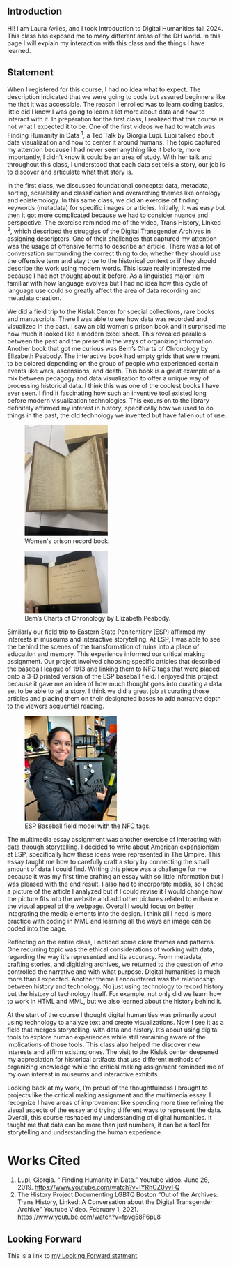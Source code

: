 
## Introduction
Hi! I am Laura Avilés, and I took Introduction to Digital Humanities fall 2024. This class has exposed me to many different areas of the DH world. In this page I will explain my interaction with this class and the things I have learned. 

## Statement 
When I registered for this course, I had no idea what to expect. The description indicated that we were going to code but assured beginners like me that it was accessible. The reason I enrolled was to learn coding basics, little did I know I was going to learn a lot more about data and how to interact with it.  In preparation for the first class, I realized that this course is not what I expected it to be. One of the first videos we had to watch was Finding Humanity in Data <sup>1</sup>, a Ted Talk by Giorgia Lupi. Lupi talked about data visualization and how to center it around humans. The topic captured my attention because I had never seen anything like it before, more importantly, I didn't know it could be an area of study. With her talk and throughout this class, I understood that each data set tells a story, our job is to discover and articulate what that story is. 

In the first class, we discussed foundational concepts: data, metadata, sorting, scalability and classification and overarching themes like ontology and epistemology. In this same class, we did an exercise of finding keywords (metadata) for specific images or articles. Initially, it was easy but then it got more complicated because we had to consider nuance and perspective. The exercise reminded me of the video, Trans History, Linked <sup>2</sup>, which described the struggles of the Digital Transgender Archives in assigning descriptors. One of their challenges that captured my attention was the usage of offensive terms to describe an article. There was a lot of conversation surrounding the correct thing to do; whether they should use the offensive term and stay true to the historical context or if they should describe the work using modern words. This issue really interested me because I had not thought about it before. As a linguistics major I am familiar with how language evolves  but I had no idea how this cycle of language use could so greatly affect the area of data recording and metadata creation.

We did a field trip to the Kislak Center for special collections, rare books and manuscripts. There I was able to see how data was recorded and visualized in the past. I saw an old women's prison book and it surprised me how much it looked like a modern excel sheet. This revealed parallels between the past and the present in the ways of organizing information. Another book that got me curious was Bem’s Charts of Chronology by Elizabeth Peabody.  The interactive book had empty grids that were meant to be colored depending on the group of people who experienced certain events like wars, ascensions, and death.  This book is a great example of a mix between pedagogy and data visualization to offer a unique way of processing historical data. I think this was one of the coolest books I have ever seen. I find it fascinating how such an inventive tool existed long before modern visualization technologies. This excursion to the library definitely affirmed my interest in history, specifically how we used to do things in the past, the old technology we invented but have fallen out of use. 


<figure> 
  <img src="/assets/kislakprisonbook.jpg" width="45%" alt="Women's Prison Record Book">
  <figcaption>Women's prison record book.</figcaption>
</figure>

<figure> 
  <img src="/assets/chronologybook.jpg" width="45%" alt="Bem’s Charts of Chronology by Elizabeth Peabody">
  <figcaption>Bem’s Charts of Chronology by Elizabeth Peabody.</figcaption>
</figure>


Similarly our field trip to Eastern State Penitentiary (ESP)  affirmed my interests in museums and interactive storytelling. At ESP, I was able to see the behind the scenes of the transformation of ruins into a place of education and memory. This experience informed our critical making assignment. Our project involved choosing specific articles that described the baseball league of 1913 and linking them to NFC tags that were placed onto a 3-D printed version of the ESP baseball field. 	I enjoyed this project because it gave me an idea of how much thought goes into curating a data set to be able to tell a story. I think we did a great job at curating those articles and placing them on their designated bases to add narrative depth to the viewers sequential reading.

<p align="center"> 
<figure>
  <img src="/assets/espmodel.jpg/" width= 50% alt="ESP Baseball Field Model">
  <figcaption> ESP Baseball field model with the NFC tags. </figcaption>
</figure>
</p>

The multimedia essay assignment was another exercise of interacting with data through storytelling. I decided to write about American expansionism at ESP, specifically how these ideas were represented in The Umpire.  This essay taught me how to carefully craft a story by connecting the small amount of data I could find. Writing this piece was a challenge for me because it was my first time crafting an essay with so little information but I was pleased with the end result.  I also had to incorporate media, so I chose a picture of the article I analyzed but if I could revise it I would change how the picture fits into the website and  add other pictures related to enhance the visual appeal of the webpage. Overall I would focus on better integrating the media elements into the design. I think all I need is more practice with coding in MML and learning all the ways an image can be coded into the page. 

Reflecting on the entire class, I noticed some clear themes and patterns. One recurring topic was the ethical considerations of working with data, regarding the way it's represented and its accuracy.   From metadata, crafting stories, and digitizing archives, we returned to the question of who controlled the narrative and with what purpose. Digital humanities is much more than I expected. Another theme I encountered  was the relationship between history and technology. No just using technology to record history but the history of technology itself. For example, not only did we learn how to work in HTML and MML, but we also learned about the history behind it.

At the start of the course I thought digital humanities was primarily about using technology to analyze text and create visualizations. Now I see it as a field that merges storytelling, with data and history. It’s about using digital tools to explore human experiences while still remaining aware of the implications of those tools. This class also helped me discover new interests and affirm existing ones. The visit to the Kislak center deepened my appreciation for historical artifacts that use different methods of organizing knowledge while the critical making assignment reminded me of my own interest in museums and interactive exhibits. 

Looking back at my work, I’m proud of the thoughtfulness I brought to projects like the critical making assignment and the multimedia essay. I recognize I have areas of improvement like spending more time refining the visual aspects of the essay and trying different ways to represent the data. Overall, this course reshaped my understanding of digital humanities. It taught me that data can be more than just numbers, it can be a tool for storytelling and understanding the human experience. 

# Works Cited
1. Lupi, Giorgia. “ Finding Humanity in Data.” Youtube video. June 26, 2019. https://www.youtube.com/watch?v=IYRhCZ0vvFQ
2. The History Project Documenting LGBTQ Boston “Out of the Archives: Trans History, Linked: A Conversation about the Digital Transgender Archive” Youtube Video. February 1, 2021. https://www.youtube.com/watch?v=fpvg58F6pL8


## Looking Forward

This is a link to [my Looking Forward statment](lookingforward.html).
